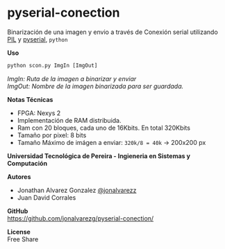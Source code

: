 pyserial-conection
==================

Binarización de una imagen y envio a través de Conexión serial utilizando [PIL](http://www.pythonware.com/products/pil/) y [pyserial](http://pyserial.sourceforge.net), `python`

__Uso__<br />
```python
python scon.py ImgIn [ImgOut]
```

*ImgIn: Ruta de la imagen a binarizar y enviar*<br />
*ImgOut: Nombre de la imagen binarizada para ser guardada.*


__Notas Técnicas__<br />
* FPGA: Nexys 2
* Implementación de RAM distribuida.
* Ram con 20 bloques, cada uno de 16Kbits. En total 320Kbits
* Tamaño por pixel: 8 bits
* Tamaño Máximo de imágen a enviar: `320k/8 = 40k` -> 200x200 px

__Universidad Tecnológica de Pereira - Ingieneria en Sistemas y Computación__


__Autores__
* Jonathan Alvarez Gonzalez [@jonalvarezz](https://twitter.com/jonalvarezz)
* Juan David Corrales 

__GitHub__ <br />
https://github.com/jonalvarezg/pyserial-conection/

__License__<br />
Free Share

